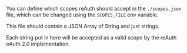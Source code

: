 You can define which scopes reAuth should accept in the ``./scopes.json`` file, which can be changed using the ``SCOPES_FILE`` env variable.

This file should contain a JSON Array of String and just strings.

Each string put in here will be accepted as a valid scope by the reAuth oAuth 2.0 implementation.
